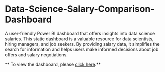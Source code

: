 # Data-Science-Salary-Comparison-Dashboard

 A user-friendly Power BI dashboard that offers insights into data science salaries. This static dashboard is a valuable resource for data scientists, hiring managers, and job seekers. By providing salary data, it simplifies the search for information and helps users make informed decisions about job offers and salary negotiations.

** To view the dashboard, please <a href="https://app.powerbi.com/view?r=eyJrIjoiZTdlNzExNDktM2RkMi00MzBhLTljYmUtNmQ0Mjc2MzlhNzZlIiwidCI6ImE5ZGQ1OTEwLTZmMTktNDk5My04OGUyLWI0ZGMyZmQyZjhmYSJ9">click here</a>.**
